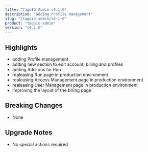 ```yaml
---
title: "TagoIO Admin v4.1.0"
description: "adding Profile management"
slug: "/tagoio-admin/v4-1-0"
product: "tagoio-admin"
version: "v4.1.0"
---
```


## Highlights

- adding Profile management
- adding new section to edit account, billing and profiles
- adding Add-ons for Run
- realeasing Run page in production environment
- realeasing Access Management page in production environment
- realeasing User Management page in production environment
- improving the layout of the billing page

## Breaking Changes

- None

## Upgrade Notes

- No special actions required
